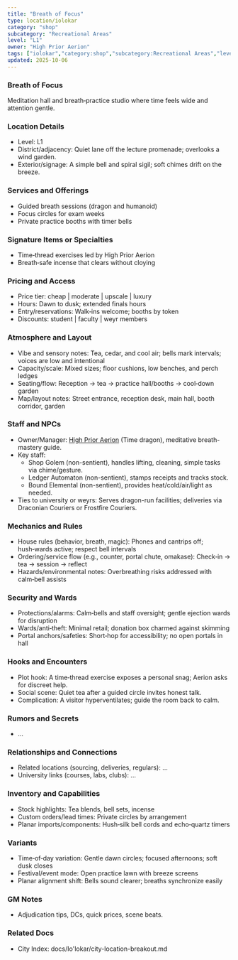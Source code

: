 ```yaml
---
title: "Breath of Focus"
type: location/iolokar
category: "shop"
subcategory: "Recreational Areas"
level: "L1"
owner: "High Prior Aerion"
tags: ["iolokar","category:shop","subcategory:Recreational Areas","level:L1"]
updated: 2025-10-06
---
```

### Breath of Focus

Meditation hall and breath‑practice studio where time feels wide and attention gentle.

### Location Details

- Level: L1
- District/adjacency: Quiet lane off the lecture promenade; overlooks a wind garden.
- Exterior/signage: A simple bell and spiral sigil; soft chimes drift on the breeze.

### Services and Offerings

- Guided breath sessions (dragon and humanoid)
- Focus circles for exam weeks
- Private practice booths with timer bells

### Signature Items or Specialties

- Time‑thread exercises led by High Prior Aerion
- Breath‑safe incense that clears without cloying

### Pricing and Access

- Price tier: cheap | moderate | upscale | luxury
- Hours: Dawn to dusk; extended finals hours
- Entry/reservations: Walk‑ins welcome; booths by token
- Discounts: student | faculty | weyr members

### Atmosphere and Layout

- Vibe and sensory notes: Tea, cedar, and cool air; bells mark intervals; voices are low and intentional
- Capacity/scale: Mixed sizes; floor cushions, low benches, and perch ledges
- Seating/flow: Reception → tea → practice hall/booths → cool‑down garden
- Map/layout notes: Street entrance, reception desk, main hall, booth corridor, garden

### Staff and NPCs

- Owner/Manager: [High Prior Aerion](../People/high-prior-aerion.md) (Time dragon), meditative breath-mastery guide.
- Key staff:
  - Shop Golem (non-sentient), handles lifting, cleaning, simple tasks via chime/gesture.
  - Ledger Automaton (non-sentient), stamps receipts and tracks stock.
  - Bound Elemental (non-sentient), provides heat/cold/air/light as needed.
- Ties to university or weyrs: Serves dragon-run facilities; deliveries via Draconian Couriers or Frostfire Couriers.

### Mechanics and Rules

- House rules (behavior, breath, magic): Phones and cantrips off; hush‑wards active; respect bell intervals
- Ordering/service flow (e.g., counter, portal chute, omakase): Check‑in → tea → session → reflect
- Hazards/environmental notes: Overbreathing risks addressed with calm‑bell assists

### Security and Wards

- Protections/alarms: Calm‑bells and staff oversight; gentle ejection wards for disruption
- Wards/anti‑theft: Minimal retail; donation box charmed against skimming
- Portal anchors/safeties: Short‑hop for accessibility; no open portals in hall

### Hooks and Encounters

- Plot hook: A time‑thread exercise exposes a personal snag; Aerion asks for discreet help.
- Social scene: Quiet tea after a guided circle invites honest talk.
- Complication: A visitor hyperventilates; guide the room back to calm.

### Rumors and Secrets

- ...

### Relationships and Connections

- Related locations (sourcing, deliveries, regulars): ...
- University links (courses, labs, clubs): ...

### Inventory and Capabilities

- Stock highlights: Tea blends, bell sets, incense
- Custom orders/lead times: Private circles by arrangement
- Planar imports/components: Hush‑silk bell cords and echo‑quartz timers

### Variants

- Time‑of‑day variation: Gentle dawn circles; focused afternoons; soft dusk closes
- Festival/event mode: Open practice lawn with breeze screens
- Planar alignment shift: Bells sound clearer; breaths synchronize easily

### GM Notes

- Adjudication tips, DCs, quick prices, scene beats.

### Related Docs

- City Index: docs/Io'lokar/city-location-breakout.md
